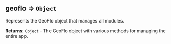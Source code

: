 <a name="module-module_geoflo"></a>

## geoflo ⇒ <code>Object</code>
Represents the GeoFlo object that manages all modules.

**Returns**: <code>Object</code> - The GeoFlo object with various methods for managing the entire app.  
